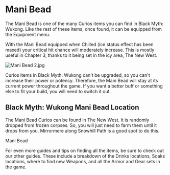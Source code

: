 # Mani Bead

The Mani Bead is one of the many Curios items you can find in Black Myth: Wukong. Like the rest of these items, once found, it can be equipped from the Equipment menu. 

With the Mani Bead equipped when Chilled (ice status effect has been maxed) your critical hit chance will moderately increase. This is mostly useful in Chapter 3, thanks to it being set in the icy area, The New West. 

![Mani Bead 2.jpg](https://oyster.ignimgs.com/mediawiki/apis.ign.com/black-myth-wukong/c/c3/Mani_Bead_2.jpg)

Curios items in Black Myth: Wukong can't be upgraded, so you can't increase their power or potency. Therefore, the Mani Bead will stay at its current power throughout the game. If you want a better buff or something else to fit your build, you will need to switch it out. 

## Black Myth: Wukong Mani Bead Location

The Mani Bead Curios can be found in The New West. It is randomly dropped from frozen corpses. So, you will just need to farm them until it drops from you. Mirrormere along Snowhill Path is a good spot to do this. 

Mani Bead

For even more guides and tips on finding all the items, be sure to check out our other guides. These include a breakdown of the Drinks locations, Soaks locations, where to find new Weapons, and all the Armor and Gear sets in the game.